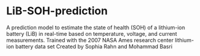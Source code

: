 # LiB-SOH-prediction
A prediction model to estimate the state of health (SOH) of a lithium-ion battery (LiB) in real-time based on temperature, voltage, and current  measurements. Trained with the 2007 NASA Ames research center lithium-ion battery data set
Created by Sophia Rahn and Mohammad Basri